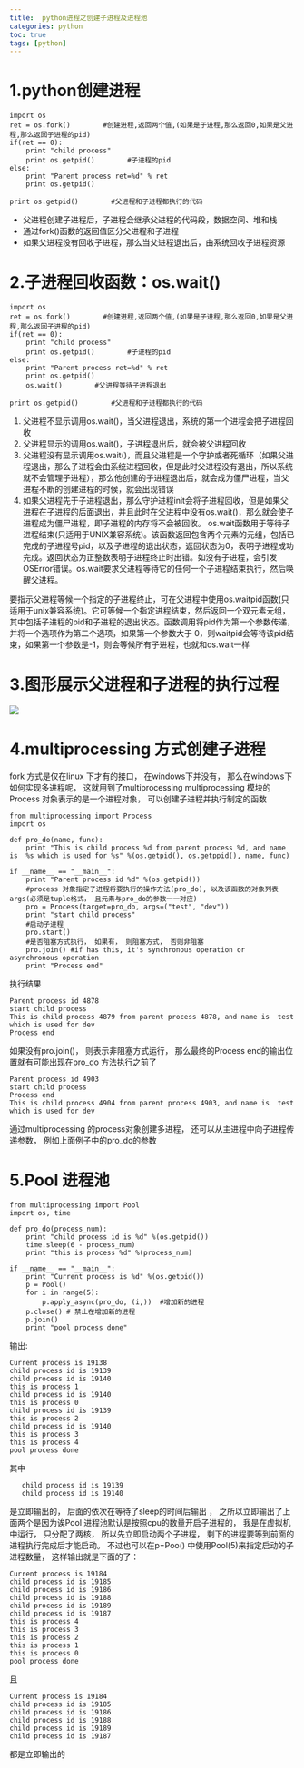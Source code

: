```yaml
---
title:  python进程之创建子进程及进程池
categories: python   
toc: true  
tags: [python]
---
```





# 1.python创建进程

```
import os
ret = os.fork()        #创建进程,返回两个值,(如果是子进程,那么返回0,如果是父进程,那么返回子进程的pid)
if(ret == 0):
    print "child process"
    print os.getpid()        #子进程的pid
else:
    print "Parent process ret=%d" % ret
    print os.getpid()

print os.getpid()        #父进程和子进程都执行的代码

```

* 父进程创建子进程后，子进程会继承父进程的代码段，数据空间、堆和栈
* 通过fork()函数的返回值区分父进程和子进程
* 如果父进程没有回收子进程，那么当父进程退出后，由系统回收子进程资源

 

# 2.子进程回收函数：os.wait()

```
import os
ret = os.fork()        #创建进程,返回两个值,(如果是子进程,那么返回0,如果是父进程,那么返回子进程的pid)
if(ret == 0):
    print "child process"
    print os.getpid()        #子进程的pid
else:
    print "Parent process ret=%d" % ret
    print os.getpid()
    os.wait()        #父进程等待子进程退出

print os.getpid()        #父进程和子进程都执行的代码
```

1. 父进程不显示调用os.wait()，当父进程退出，系统的第一个进程会把子进程回收
2. 父进程显示的调用os.wait()，子进程退出后，就会被父进程回收
3. 父进程没有显示调用os.wait()，而且父进程是一个守护或者死循环（如果父进程退出，那么子进程会由系统进程回收，但是此时父进程没有退出，所以系统就不会管理子进程），那么他创建的子进程退出后，就会成为僵尸进程，当父进程不断的创建进程的时候，就会出现错误
4. 如果父进程先于子进程退出，那么守护进程init会将子进程回收，但是如果父进程在子进程的后面退出，并且此时在父进程中没有os.wait()，那么就会使子进程成为僵尸进程，即子进程的内存将不会被回收。
os.wait函数用于等待子进程结束(只适用于UNIX兼容系统)。该函数返回包含两个元素的元组，包括已完成的子进程号pid，以及子进程的退出状态，返回状态为0，表明子进程成功完成。返回状态为正整数表明子进程终止时出错。如没有子进程，会引发OSError错误。os.wait要求父进程等待它的任何一个子进程结束执行，然后唤醒父进程。

要指示父进程等候一个指定的子进程终止，可在父进程中使用os.waitpid函数(只适用于unix兼容系统)。它可等候一个指定进程结束，然后返回一个双元素元组，其中包括子进程的pid和子进程的退出状态。函数调用将pid作为第一个参数传递，并将一个选项作为第二个选项，如果第一个参数大于 0，则waitpid会等待该pid结束，如果第一个参数是-1，则会等候所有子进程，也就和os.wait一样


# 3.图形展示父进程和子进程的执行过程

![](http://ols7leonh.bkt.clouddn.com//assert/img/python/process/3.png)


# 4.multiprocessing 方式创建子进程
fork 方式是仅在linux 下才有的接口， 在windows下并没有， 那么在windows下如何实现多进程呢， 这就用到了multiprocessing
multiprocessing 模块的Process 对象表示的是一个进程对象， 可以创建子进程并执行制定的函数


```
from multiprocessing import Process
import os
 
def pro_do(name, func):
    print "This is child process %d from parent process %d, and name is  %s which is used for %s" %(os.getpid(), os.getppid(), name, func)
 
if __name__ == "__main__":
    print "Parent process id %d" %(os.getpid())
    #process 对象指定子进程将要执行的操作方法(pro_do), 以及该函数的对象列表args(必须是tuple格式， 且元素与pro_do的参数一一对应)
    pro = Process(target=pro_do, args=("test", "dev"))
    print "start child process"
    #启动子进程
    pro.start()
    #是否阻塞方式执行， 如果有， 则阻塞方式， 否则非阻塞
    pro.join() #if has this, it's synchronous operation or asynchronous operation
    print "Process end"

```
执行结果
```
Parent process id 4878
start child process
This is child process 4879 from parent process 4878, and name is  test which is used for dev
Process end

```

如果没有pro.join()， 则表示非阻塞方式运行， 那么最终的Process end的输出位置就有可能出现在pro_do 方法执行之前了
```
Parent process id 4903
start child process
Process end
This is child process 4904 from parent process 4903, and name is  test which is used for dev
```
通过multiprocessing 的process对象创建多进程， 还可以从主进程中向子进程传递参数， 例如上面例子中的pro_do的参数


# 5.Pool 进程池
```
from multiprocessing import Pool
import os, time
 
def pro_do(process_num):
    print "child process id is %d" %(os.getpid())
    time.sleep(6 - process_num)
    print "this is process %d" %(process_num)
 
if __name__ == "__main__":
    print "Current process is %d" %(os.getpid())
    p = Pool()
    for i in range(5):
        p.apply_async(pro_do, (i,))  #增加新的进程
    p.close() # 禁止在增加新的进程
    p.join()
    print "pool process done"

```

输出:
```
Current process is 19138
child process id is 19139
child process id is 19140
this is process 1
child process id is 19140
this is process 0
child process id is 19139
this is process 2
child process id is 19140
this is process 3
this is process 4
pool process done

```

其中
```
   child process id is 19139
   child process id is 19140
```
是立即输出的， 后面的依次在等待了sleep的时间后输出 ， 之所以立即输出了上面两个是因为诶Pool 进程池默认是按照cpu的数量开启子进程的， 我是在虚拟机中运行， 只分配了两核， 所以先立即启动两个子进程， 剩下的进程要等到前面的进程执行完成后才能启动。 不过也可以在p=Poo() 中使用Pool(5)来指定启动的子进程数量， 这样输出就是下面的了：


```
Current process is 19184
child process id is 19185
child process id is 19186
child process id is 19188
child process id is 19189
child process id is 19187
this is process 4
this is process 3
this is process 2
this is process 1
this is process 0
pool process done

```
且
```
Current process is 19184
child process id is 19185
child process id is 19186
child process id is 19188
child process id is 19189
child process id is 19187

```
都是立即输出的







